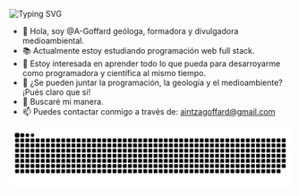  ![Typing SVG](https://readme-typing-svg.herokuapp.com/?color=4CAF50&size=35&center=true&vCenter=true&width=1000&lines=Siempre+Aprendiendo;Ongi+Etorri;Bienvenid@s)

 <!-------------------------------------------------------------------------------------------------------------------------------------------------------->

- 👋 Hola, soy @A-Goffard geóloga, formadora y divulgadora medioambiental.
- 📚​ Actualmente estoy estudiando programación web full stack.
- 👀 Estoy interesada en aprender todo lo que pueda para desarroyarme como programadora y científica al mismo tiempo.
- 🌱 ¿Se pueden juntar la programación, la geología y el medioambiente? ¡Pués claro que si!
- 💞️ Buscaré mi manera.
- 📫 Puedes contactar conmigo a través de: aintzagoffard@gmail.com



 <!-------------------------------------------------------------------------------------------------------------------------------------------------------->
<p align="center">
  <img src="https://github.com/Platane/snk/raw/output/github-contribution-grid-snake.svg" alt="Snake animation" />
</p>
 <!-------------------------------------------------------------------------------------------------------------------------------------------------------->



 <!-------------------------------------------------------------------------------------------------------------------------------------------------------->
<!---
A-Goffard/A-Goffard is a ✨ special ✨ repository because its `README.md` (this file) appears on your GitHub profile.
You can click the Preview link to take a look at your changes.
--->
